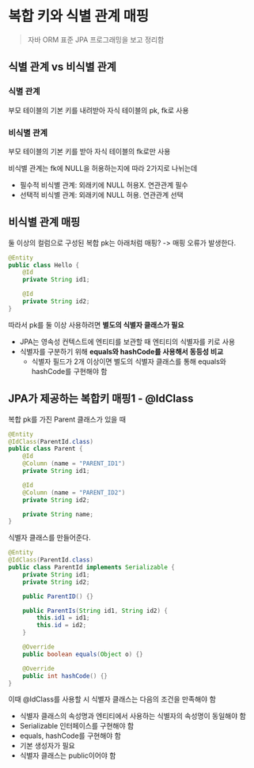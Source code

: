 # 복합 키와 식별 관계 매핑
> 자바 ORM 표준 JPA 프로그래밍을 보고 정리함

## 식별 관계 vs 비식별 관계
### 식별 관계
부모 테이블의 기본 키를 내려받아 자식 테이블의 pk, fk로 사용

### 비식별 관계
부모 테이블의 기본 키를 받아 자식 테이블의 fk로만 사용

비식별 관계는 fk에 NULL을 허용하는지에 따라 2가지로 나뉘는데
+ 필수적 비식별 관계: 외래키에 NULL 허용X. 연관관계 필수
+ 선택적 비식별 관계: 외래키에 NULL 허용. 연관관계 선택

## 비식별 관계 매핑
둘 이상의 컬럼으로 구성된 복합 pk는 아래처럼 매핑? -> 매핑 오류가 발생한다.
```java
@Entity
public class Hello {
    @Id
    private String id1;

    @Id
    private String id2;
}
```

따라서 pk를 둘 이상 사용하려면 **별도의 식별자 클래스가 필요**
+ JPA는 영속성 컨텍스트에 엔티티를 보관할 때 엔티티의 식별자를 키로 사용
+ 식별자를 구분하기 위해 **equals와 hashCode를 사용해서 동등성 비교**
  + 식별자 필드가 2개 이상이면 별도의 식별자 클래스를 통해 equals와 hashCode를 구현해야 함

## JPA가 제공하는 복합키 매핑1 - @IdClass
복합 pk를 가진 Parent 클래스가 있을 때

```java
@Entity
@IdClass(ParentId.class)
public class Parent {
    @Id
    @Column (name = "PARENT_ID1")
    private String id1;

    @Id
    @Column (name = "PARENT_ID2")
    private String id2;

    private String name;
}
```

식별자 클래스를 만들어준다.
```java
@Entity
@IdClass(ParentId.class)
public class ParentId implements Serializable {
    private String id1;
    private String id2;

    public ParentID() {}

    public ParentIs(String id1, String id2) {
        this.id1 = id1;
        this.id = id2;
    }

    @Override
    public boolean equals(Object o) {}

    @Override
    public int hashCode() {}
}
```
이때 @IdClass를 사용할 시 식별자 클래스는 다음의 조건을 만족해야 함
+ 식별자 클래스의 속성명과 엔티티에서 사용하는 식별자의 속성명이 동일해야 함
+ Serializable 인터페이스를 구현해야 함
+ equals, hashCode를 구현해야 함
+ 기본 생성자가 필요
+ 식별자 클래스는 public이어야 함